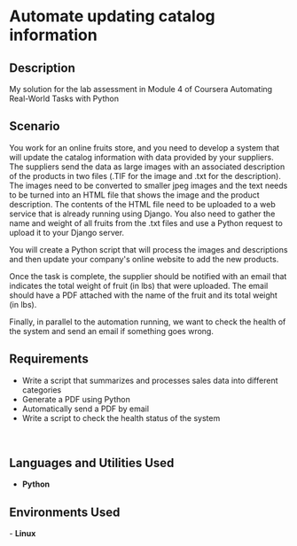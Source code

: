 <h1>Automate updating catalog information</h1>

<h2>Description</h2>
My solution for the lab assessment in Module 4 of Coursera Automating Real-World Tasks with Python
<br />


<h2>Scenario</h2>
You work for an online fruits store, and you need to develop a system that will update the catalog information with data provided by your suppliers. The suppliers send the data as large images with an associated description of the products in two files (.TIF for the image and .txt for the description). The images need to be converted to smaller jpeg images and the text needs to be turned into an HTML file that shows the image and the product description. The contents of the HTML file need to be uploaded to a web service that is already running using Django. You also need to gather the name and weight of all fruits from the .txt files and use a Python request to upload it to your Django server.

You will create a Python script that will process the images and descriptions and then update your company's online website to add the new products.

Once the task is complete, the supplier should be notified with an email that indicates the total weight of fruit (in lbs) that were uploaded. The email should have a PDF attached with the name of the fruit and its total weight (in lbs).

Finally, in parallel to the automation running, we want to check the health of the system and send an email if something goes wrong.
<br />

<h2>Requirements</h2>

 - Write a script that summarizes and processes sales data into different categories<br/>
 - Generate a PDF using Python<br/>
 - Automatically send a PDF by email<br/>
 - Write a script to check the health status of the system
<br />

<h2>Languages and Utilities Used</h2>

- <b>Python</b> 

<h2>Environments Used </h2>
- <b>Linux</b>

<!--
 ```diff
- text in red
+ text in green
! text in orange
# text in gray
@@ text in purple (and bold)@@
```
--!>
